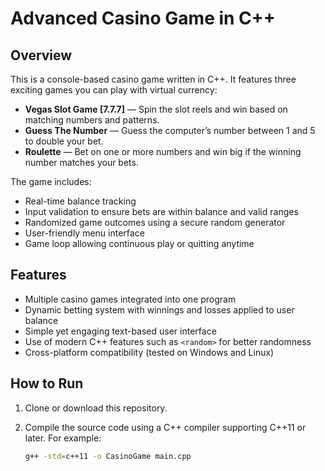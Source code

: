 # Advanced Casino Game in C++

## Overview

This is a console-based casino game written in C++. It features three exciting games you can play with virtual currency:

- **Vegas Slot Game [7.7.7]** — Spin the slot reels and win based on matching numbers and patterns.
- **Guess The Number** — Guess the computer’s number between 1 and 5 to double your bet.
- **Roulette** — Bet on one or more numbers and win big if the winning number matches your bets.

The game includes:

- Real-time balance tracking
- Input validation to ensure bets are within balance and valid ranges
- Randomized game outcomes using a secure random generator
- User-friendly menu interface
- Game loop allowing continuous play or quitting anytime

## Features

- Multiple casino games integrated into one program
- Dynamic betting system with winnings and losses applied to user balance
- Simple yet engaging text-based user interface
- Use of modern C++ features such as `<random>` for better randomness
- Cross-platform compatibility (tested on Windows and Linux)

## How to Run

1. Clone or download this repository.
2. Compile the source code using a C++ compiler supporting C++11 or later. For example:

   ```bash
   g++ -std=c++11 -o CasinoGame main.cpp
